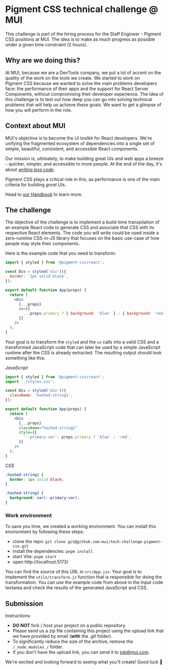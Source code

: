 # Pigment CSS technical challenge @ MUI

This challenge is part of the hiring process for the Staff Engineer - Pigment CSS positions at MUI.
The idea is to make as much progress as possible under a given time constraint (2 hours).

## Why are we doing this?

At MUI, because we are a DevTools company, we put a lot of accent on the quality of the work on the tools we create.
We started to work on Pigment CSS because we wanted to solve the main problems developers face: the performance of their apps and the support for React Server Components, without compromising their developer experience.
The idea of this challenge is to test out how deep you can go into solving technical problems that will help us achieve these goals.
We want to get a glimpse of how you will perform in the role.

## Context about MUI

MUI's objective is to become the UI toolkit for React developers.
We're unifying the fragmented ecosystem of dependencies into a single set of simple, beautiful, consistent, and accessible React components.

Our mission is, ultimately, to make building great UIs and web apps a breeze ⎯ quicker, simpler, and accessible to more people.
At the end of the day, it's about [_writing less code_](https://youtu.be/GnO7D5UaDig?t=2451).

Pigment CSS plays a critical role in this, as performance is one of the main criteria for building *great* UIs.

Head to [our Handbook](https://mui-org.notion.site/Why-MUI-d8b8c142a6a44e3aa963f26edf4e03db) to learn more.

## The challenge

The objective of the challenge is to implement a build-time transpilation of an example React code to generate CSS and associate that CSS with its respective React elements.
The code you will write could be used inside a zero-runtime CSS-in-JS library that focuses on the basic use-case of how people may style their components.

Here is the example code that you need to transform:

```jsx
import { styled } from '@pigment-css/react';

const Div = styled('div')({
  border: '1px solid black',
});

export default function App(props) {
  return (
    <Div
      {...props}
      sx={{
        ...props.primary ? { background: 'blue' } : { background: 'red' },
      }}
    />
  );
}
```

Your goal is to transform the `styled` and the `sx` calls into a valid CSS and a transformed JavaScript code that can later be used by a simple JavaScript runtime after the CSS is already extracted. The resulting output should look something like this:

*JavaScript*

```jsx
import { styled } from '@pigment-css/react';
import './styles.css';

const Div = styled('div')({
  className: 'hashed-string1',
});

export default function App(props) {
  return (
    <Div
      {...props}
      className="hashed-string2"
      style={{
        '--primary-var': props.primary ? 'blue' : 'red',
      }}
    />
  );
}
```

*CSS*

```css
.hashed-string1 {
  border: 1px solid black;
}

.hashed-string2 {
  background: var(--primary-var);
}
```

### Work environment

To save you time, we created a working environment.
You can install this environment by following these steps:

- clone the repo: `git clone git@github.com:mui/tech-challenge-pigment-css.git`
- install the dependencies: `pnpm install`
- start Vite: `pnpm start`
- open http://localhost:5173/

You can find the source of this URL in `src/App.jsx`. Your goal is to implement the `utils/transform.js` function that is responsible for doing the transformation. You can use the example code from above in the Input code textarea and check the results of the generated JavaScript and CSS.

## Submission

Instructions:

- **DO NOT** fork / host your project on a public repository.
- Please send us a zip file containing this project using the upload link that we have provided by email (**with** the _.git_ folder).
- To significantly reduce the size of the archive, remove the `/_node_modules_/` folder.
- If you don't have the upload link, you can send it to job@mui.com.

We're excited and looking forward to seeing what you'll create!
Good luck 🚀
